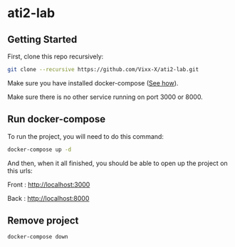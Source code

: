 # ati2-lab

## Getting Started

First, clone this repo recursively:

```bash
git clone --recursive https://github.com/Vixx-X/ati2-lab.git
```

Make sure you have installed docker-compose ([See how](https://docs.docker.com/compose/install/)).

Make sure there is no other service running on port 3000 or 8000.

## Run docker-compose

To run the project, you will need to do this command:

```bash
docker-compose up -d
```

And then, when it all finished, you should be able to open up the project on this urls:

Front : [http://localhost:3000](http://localhost:3000)

Back : [http://localhost:8000](http://localhost:8000)

## Remove project

```bash
docker-compose down
```
